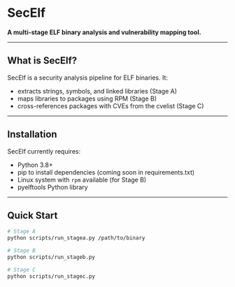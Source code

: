 # SecElf

**A multi-stage ELF binary analysis and vulnerability mapping tool.**

---

## What is SecElf?

SecElf is a security analysis pipeline for ELF binaries. It:
- extracts strings, symbols, and linked libraries (Stage A)
- maps libraries to packages using RPM (Stage B)
- cross-references packages with CVEs from the cvelist (Stage C)

---

## Installation

SecElf currently requires:
- Python 3.8+
- pip to install dependencies (coming soon in requirements.txt)
- Linux system with `rpm` available (for Stage B)
- pyelftools Python library

---

## Quick Start

```bash
# Stage A
python scripts/run_stagea.py /path/to/binary

# Stage B
python scripts/run_stageb.py

# Stage C
python scripts/run_stagec.py
